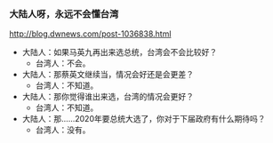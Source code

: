 ### 大陆人呀，永远不会懂台湾
http://blog.dwnews.com/post-1036838.html
- 大陆人：如果马英九再出来选总统，台湾会不会比较好？
  - 台湾人：不会。
- 大陆人：那蔡英文继续当，情况会好还是会更差？
  - 台湾人：不知道。
- 大陆人：那你觉得谁出来选，台湾的情况会更好？
  - 台湾人：不知道。
- 大陆人：那……2020年要总统大选了，你对于下届政府有什么期待吗？
  - 台湾人：没有。